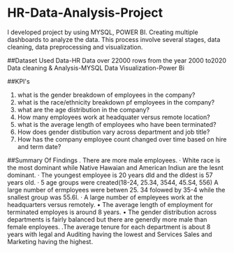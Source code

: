 # HR-Data-Analysis-Project
I developed project by using MYSQL, POWER BI. Creating multiple dashboards to analyze the data. This process involve several stages, data cleaning, data preprocessing and visualization.

##Dataset Used
Data-HR Data over 22000 rows from the year 2000 to2020
Data cleaning & Analysis-MYSQL
Data Visualization-Power Bi

##KPI's
1. what is the gender breakdown of employees in the company?
2. what is the race/ethnicity breakdown pf employees in the company?
3. what are the age distribution in the company?
4. How many employees work at headquater versus remote location?
5. what is the average length of employees who have been terminated?
6. How does gender distibution vary across department and job title?
7. How has the company employee count changed over time based on hire and term date?

##Summary Of Findings
. There are more male employees.
· White race is the most dominant while Native Hawaian and American Indiun are the lesnt dominant.
· The youngest employee is 20 years dld and the dldest is 57 years old.
· 5 age groups were created(18-24, 25.34, 3544, 45.S4, 556) A large number of ermployees were betwen 25.
  34 folowed by 35-4 while the snallest group was 55.6l.
· A large number of empleyees work at the headquarters versus remotely.
• The average length of employment for terminated employes is around 8 years.
• The gender distribution across departments is fairly balanced but there are generdly more male than female
  enployees.
.The average tenure for each department is about 8 years with legal and Auditing having the lowest and
Services Sales and Marketing having the highest.

 
